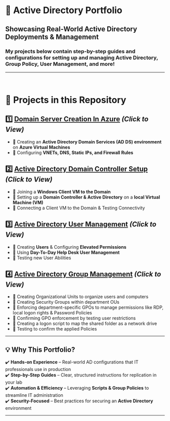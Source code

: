 # 🏢 Active Directory Portfolio

## Showcasing Real-World Active Directory Deployments & Management

###  My projects below contain step-by-step guides and configurations for setting up and managing **Active Directory, Group Policy, User Management, and more!** 
---

<br>

# 📌 **Projects in this Repository**  

## 1️⃣ [**Domain Server Creation In Azure**](https://github.com/cn205000/IT-Portfolio/tree/main/Active%20Directory/Azure-Domain-Setup)    *(Click to View)*  
- 🔹 Creating an **Active Directory Domain Services (AD DS) environment** on **Azure Virtual Machines**  
- 🔹 Configuring **VNETs, DNS, Static IPs, and Firewall Rules**   

## 2️⃣ [**Active Directory Domain Controller Setup**](https://github.com/cn205000/IT-Portfolio/tree/main/Active%20Directory/ActiveDirectory-DomainSetup) *(Click to View)*  
- 🔹 Joining a **Windows Client VM to the Domain** 
- 🔹 Setting up a **Domain Controller & Active Directory** on a **local Virtual Machine (VM)**  
- 🔹 Connecting a Client VM to the Domain & Testing Connectivity

## 3️⃣ [**Active Directory User Management**](https://github.com/cn205000/IT-Portfolio/tree/main/Active%20Directory/ActiveDirectory-UserManagement) *(Click to View)*  
- 🔹 Creating **Users** & Configuring **Elevated Permissions**
- 🔹 Using **Day-To-Day Help Desk User Management**
- 🔹 Testing new User Abilities

## 4️⃣ [**Active Directory Group Management**](https://github.com/cn205000/IT-Portfolio/tree/main/Active%20Directory/ActiveDirectory-GPO-Management) *(Click to View)*  
- 🔹 Creating Organizational Units to organize users and computers
- 🔹 Creating Security Groups within department OUs
- 🔹 Enforcing department-specific GPOs to manage permissions like RDP, local logon rights & Password Policies
- 🔹 Confirming GPO enforcement by testing user restrictions
- 🔹 Creating a logon script to map the shared folder as a network drive
- 🔹 Testing to confirm the applied Policies

---

## 💡 **Why This Portfolio?**  

✔️ **Hands-on Experience** – Real-world AD configurations that IT professionals use in production  
✔️ **Step-by-Step Guides** – Clear, structured instructions for replication in your lab  
✔️ **Automation & Efficiency** – Leveraging **Scripts & Group Policies** to streamline IT administration  
✔️ **Security-Focused** – Best practices for securing an **Active Directory** environment  


---

